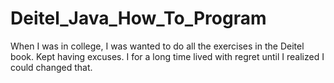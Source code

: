 # Deitel_Java_How_To_Program

When I was in college, I was wanted to do all the exercises in the Deitel book. Kept having excuses. I for a long time lived with regret until 
I realized I could changed that.
